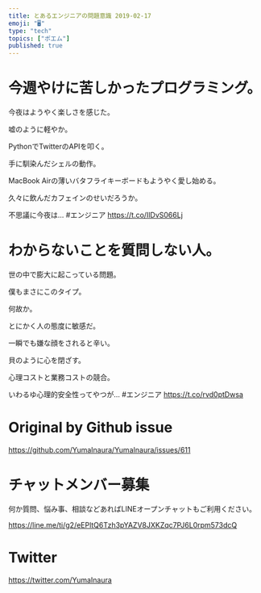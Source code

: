 ```yaml
---
title: とあるエンジニアの問題意識 2019-02-17
emoji: "🖥"
type: "tech"
topics: ["ポエム"]
published: true
---
```




# 今週やけに苦しかったプログラミング。

今夜はようやく楽しさを感じた。

嘘のように軽やか。

PythonでTwitterのAPIを叩く。

手に馴染んだシェルの動作。

MacBook Airの薄いバタフライキーボードもようやく愛し始める。

久々に飲んだカフェインのせいだろうか。

不思議に今夜は… #エンジニア <https://t.co/IlDvS066Lj>

# わからないことを質問しない人。

世の中で膨大に起こっている問題。

僕もまさにこのタイプ。

何故か。

とにかく人の態度に敏感だ。

一瞬でも嫌な顔をされると辛い。

貝のように心を閉ざす。

心理コストと業務コストの競合。

いわるゆ心理的安全性ってやつが… #エンジニア <https://t.co/rvd0ptDwsa>

# Original by Github issue

https://github.com/YumaInaura/YumaInaura/issues/611








<!-- Update From Qiita API -->

# チャットメンバー募集


何か質問、悩み事、相談などあればLINEオープンチャットもご利用ください。

https://line.me/ti/g2/eEPltQ6Tzh3pYAZV8JXKZqc7PJ6L0rpm573dcQ





# Twitter


https://twitter.com/YumaInaura


<!-- Update From Qiita API -->


